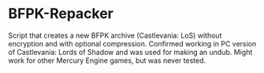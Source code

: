 # BFPK-Repacker
Script that creates a new BFPK archive (Castlevania: LoS) without encryption and with optional compression.
Confirmed working in PC version of Castlevania: Lords of Shadow and was used for making an undub.
Might work for other Mercury Engine games, but was never tested.
